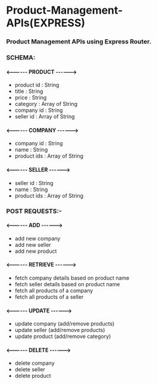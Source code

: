 # Product-Management-APIs(EXPRESS)

<h3> Product Management APIs using Express Router.</h3>

<h3>SCHEMA: </h3>

  <h4><------ PRODUCT ------></h4>
  <ul>
    <li> product id : String </li>
    <li> title : String </li>
    <li> price : String </li>
    <li> category : Array of String </li>
    <li> company id : String </li>
    <li> seller id : Array of String </li>
  </ul>
  
  <h4><------ COMPANY ------></h4>
  <ul>
    <li> company id : String </li> 
    <li> name : String </li> 
    <li> product ids : Array of String </li> 
  </ul>
  
  <h4><------ SELLER ------></h4>
  <ul>
    <li> seller id : String </li> 
    <li> name : String </li> 
    <li> product ids : Array of String </li> 
  </ul>

<h3>POST REQUESTS:- </h3>
  
  <h4><------ ADD ------></h4>
  <ul>
    <li> add new company </li> 
    <li> add new seller </li> 
    <li> add new product </li> 
  </ul>

  <h4><------ RETRIEVE ------></h4>
  <ul>
    <li> fetch company details based on product name </li> 
    <li> fetch seller details based on product name </li> 
    <li> fetch all products of a company </li>  
    <li> fetch all products of a seller </li> 
  </ul>

  <h4><------ UPDATE ------></h4>
  <ul>
    <li>update company (add/remove products) </li>
    <li>update seller (add/remove products) </li>
    <li>update product (add/remove category) </li>
  </ul>

  <h4><------ DELETE ------></h4>
  <ul>
    <li> delete company </li>
    <li> delete seller </li>
    <li> delete product </li>
  </ul>
